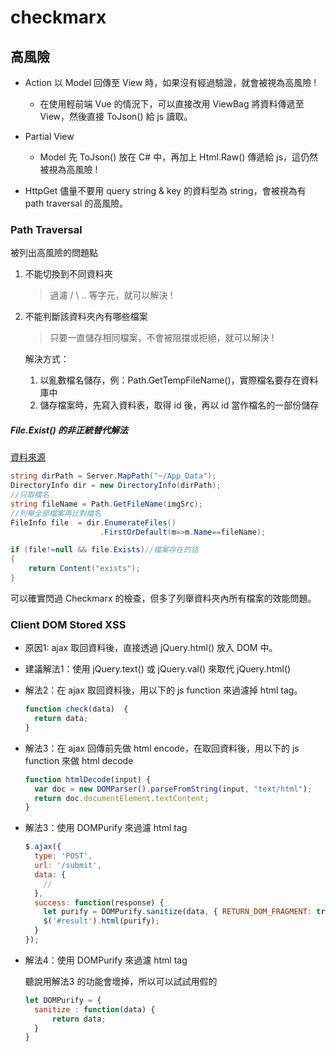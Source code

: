 # checkmarx

## 高風險

- Action 以 Model 回傳至 View 時，如果沒有經過驗證，就會被視為高風險 !
  - 在使用輕前端 Vue 的情況下，可以直接改用 ViewBag 將資料傳遞至 View，然後直接 ToJson() 給 js 讀取。

- Partial View
  - Model 先 ToJson() 放在 C# 中，再加上 Html.Raw() 傳遞給 js，這仍然被視為高風險 !

- HttpGet 儘量不要用 query string & key 的資料型為 string，會被視為有 path traversal 的高風險。

### Path Traversal

被列出高風險的問題點

1. 不能切換到不同資料夾

   > 過濾 / \ .. 等字元，就可以解決 !
  
1. 不能判斷該資料夾內有哪些檔案
   > 只要一直儲存相同檔案，不會被阻擋或拒絕，就可以解決 !
   
   解決方式：
   1. 以亂數檔名儲存，例：Path.GetTempFileName()，實際檔名要存在資料庫中
   1. 儲存檔案時，先寫入資料表，取得 id 後，再以 id 當作檔名的一部份儲存


##### File.Exist() 的非正統替代解法

[資料來源](https://dotblogs.com.tw/shadow/2017/11/09/153304)

```cs
string dirPath = Server.MapPath("~/App_Data");
DirectoryInfo dir = new DirectoryInfo(dirPath);
//只取檔名
string fileName = Path.GetFileName(imgSrc);
//列舉全部檔案再比對檔名
FileInfo file  = dir.EnumerateFiles()
                    .FirstOrDefault(m=>m.Name==fileName);

if (file!=null && file.Exists)//檔案存在的話
{
    return Content("exists");
}
```

可以確實閃過 Checkmarx 的檢查，但多了列舉資料夾內所有檔案的效能問題。

### Client DOM Stored XSS

  - 原因1: ajax 取回資料後，直接透過 jQuery.html() 放入 DOM 中。
  - 建議解法1：使用 jQuery.text() 或 jQuery.val() 來取代 jQuery.html()
  - 解法2：在 ajax 取回資料後，用以下的 js function 來過濾掉 html tag。
  
    ```js
    function check(data)  { 
      return data;
    }
    ```
  - 解法3：在 ajax 回傳前先做 html encode，在取回資料後，用以下的 js function 來做 html decode

    ```js
    function htmlDecode(input) {
      var doc = new DOMParser().parseFromString(input, "text/html");
      return doc.documentElement.textContent;
    }
    ```

  - 解法3：使用 DOMPurify 來過濾 html tag

    ```js
    $.ajax({
      type: 'POST',
      url: '/submit',
      data: {
        // 
      },
      success: function(response) {
        let purify = DOMPurify.sanitize(data, { RETURN_DOM_FRAGMENT: true });
        $('#result').html(purify);
      }
    });
    ```

  - 解法4：使用 DOMPurify 來過濾 html tag

    聽說用解法3 的功能會壞掉，所以可以試試用假的 

    ```js
    let DOMPurify = {
      sanitize : function(data) {
          return data;
      }
    }
    ```
